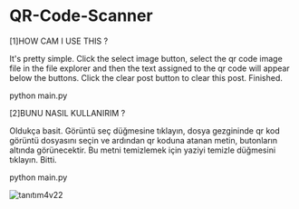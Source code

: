 # QR-Code-Scanner

[1]HOW CAM I USE THIS ?

It's pretty simple. Click the select image button, select the qr code image file in the file explorer and then the text assigned to the qr code will appear below the buttons. Click the clear post button to clear this post. Finished.

python main.py

[2]BUNU NASIL KULLANIRIM ?

Oldukça basit. Görüntü seç düğmesine tıklayın, dosya gezgininde qr kod görüntü dosyasını seçin ve ardından qr koduna atanan metin, butonların altında görünecektir. Bu metni temizlemek için yaziyi temizle düğmesini tıklayın. Bitti.

python main.py

![tanıtım4v22](https://user-images.githubusercontent.com/80632086/129346573-3162b0c9-a22e-4b15-996c-5272dba4d349.png)






